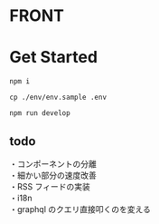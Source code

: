 # FRONT

# Get Started

```
npm i

cp ./env/env.sample .env

npm run develop
```

## todo

・コンポーネントの分離  
・細かい部分の速度改善  
・RSS フィードの実装  
・i18n  
・graphql のクエリ直接叩くのを変える
